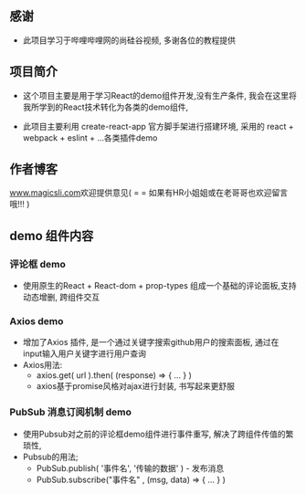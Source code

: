 ##  感谢
  + 此项目学习于哔哩哔哩网的尚硅谷视频, 多谢各位的教程提供
## 项目简介
  + 这个项目主要是用于学习React的demo组件开发,没有生产条件, 我会在这里将我所学到的React技术转化为各类的demo组件,

  + 此项目主要利用 create-react-app 官方脚手架进行搭建环境, 采用的 react + webpack + eslint + ...各类插件demo
    
## 作者博客 
   <a href="www.magicsli.com">www.magicsli.com</a>欢迎提供意见( = =  如果有HR小姐姐或在老哥哥也欢迎留言哦!!! )

## demo 组件内容

###  评论框 demo   
  + 使用原生的React + React-dom + prop-types 组成一个基础的评论面板,支持动态增删, 跨组件交互

###  Axios demo
  + 增加了Axios 插件, 是一个通过关键字搜索github用户的搜索面板, 通过在input输入用户关键字进行用户查询
  + Axios用法:
      - axios.get( url ).then( (response) => { ... } )
      - axios基于promise风格对ajax进行封装, 书写起来更舒服

### PubSub 消息订阅机制 demo
  + 使用Pubsub对之前的评论框demo组件进行事件重写, 解决了跨组件传值的繁琐性, 
  + Pubsub的用法;
    - PubSub.publish( '事件名', '传输的数据'  )    -  发布消息
    - PubSub.subscribe("事件名" , (msg, data) => {
      ...
    }  )